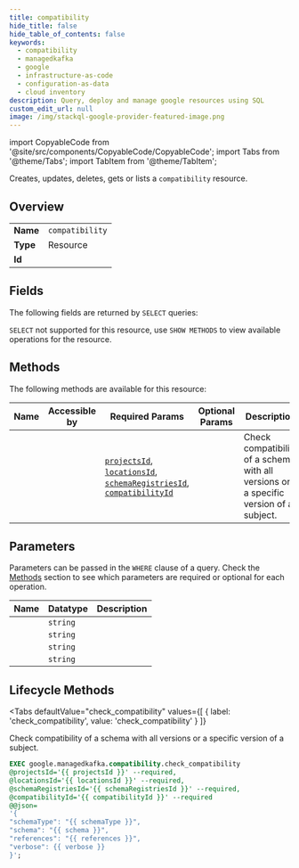 ```yaml
--- 
title: compatibility
hide_title: false
hide_table_of_contents: false
keywords:
  - compatibility
  - managedkafka
  - google
  - infrastructure-as-code
  - configuration-as-data
  - cloud inventory
description: Query, deploy and manage google resources using SQL
custom_edit_url: null
image: /img/stackql-google-provider-featured-image.png
---
```


import CopyableCode from '@site/src/components/CopyableCode/CopyableCode';
import Tabs from '@theme/Tabs';
import TabItem from '@theme/TabItem';

Creates, updates, deletes, gets or lists a <code>compatibility</code> resource.

## Overview
<table><tbody>
<tr><td><b>Name</b></td><td><code>compatibility</code></td></tr>
<tr><td><b>Type</b></td><td>Resource</td></tr>
<tr><td><b>Id</b></td><td><CopyableCode code="google.managedkafka.compatibility" /></td></tr>
</tbody></table>

## Fields

The following fields are returned by `SELECT` queries:

`SELECT` not supported for this resource, use `SHOW METHODS` to view available operations for the resource.


## Methods

The following methods are available for this resource:

<table>
<thead>
    <tr>
    <th>Name</th>
    <th>Accessible by</th>
    <th>Required Params</th>
    <th>Optional Params</th>
    <th>Description</th>
    </tr>
</thead>
<tbody>
<tr>
    <td><a href="#check_compatibility"><CopyableCode code="check_compatibility" /></a></td>
    <td><CopyableCode code="exec" /></td>
    <td><a href="#parameter-projectsId"><code>projectsId</code></a>, <a href="#parameter-locationsId"><code>locationsId</code></a>, <a href="#parameter-schemaRegistriesId"><code>schemaRegistriesId</code></a>, <a href="#parameter-compatibilityId"><code>compatibilityId</code></a></td>
    <td></td>
    <td>Check compatibility of a schema with all versions or a specific version of a subject.</td>
</tr>
</tbody>
</table>

## Parameters

Parameters can be passed in the `WHERE` clause of a query. Check the [Methods](#methods) section to see which parameters are required or optional for each operation.

<table>
<thead>
    <tr>
    <th>Name</th>
    <th>Datatype</th>
    <th>Description</th>
    </tr>
</thead>
<tbody>
<tr id="parameter-compatibilityId">
    <td><CopyableCode code="compatibilityId" /></td>
    <td><code>string</code></td>
    <td></td>
</tr>
<tr id="parameter-locationsId">
    <td><CopyableCode code="locationsId" /></td>
    <td><code>string</code></td>
    <td></td>
</tr>
<tr id="parameter-projectsId">
    <td><CopyableCode code="projectsId" /></td>
    <td><code>string</code></td>
    <td></td>
</tr>
<tr id="parameter-schemaRegistriesId">
    <td><CopyableCode code="schemaRegistriesId" /></td>
    <td><code>string</code></td>
    <td></td>
</tr>
</tbody>
</table>

## Lifecycle Methods

<Tabs
    defaultValue="check_compatibility"
    values={[
        { label: 'check_compatibility', value: 'check_compatibility' }
    ]}
>
<TabItem value="check_compatibility">

Check compatibility of a schema with all versions or a specific version of a subject.

```sql
EXEC google.managedkafka.compatibility.check_compatibility 
@projectsId='{{ projectsId }}' --required, 
@locationsId='{{ locationsId }}' --required, 
@schemaRegistriesId='{{ schemaRegistriesId }}' --required, 
@compatibilityId='{{ compatibilityId }}' --required 
@@json=
'{
"schemaType": "{{ schemaType }}", 
"schema": "{{ schema }}", 
"references": "{{ references }}", 
"verbose": {{ verbose }}
}';
```
</TabItem>
</Tabs>
